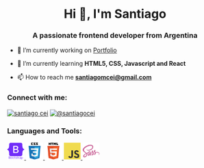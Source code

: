 <h1 align="center">Hi 👋, I'm Santiago</h1>
<h3 align="center">A passionate frontend developer from Argentina</h3>

- 🔭 I’m currently working on [Portfolio](https://github.com/santuaguito/coderfinal)

- 🌱 I’m currently learning **HTML5, CSS, Javascript and React**

- 📫 How to reach me **santiagomcei@gmail.com**

<h3 align="left">Connect with me:</h3>
<p align="left">
<a href="https://linkedin.com/in/santiago cei" target="blank"><img align="center" src="https://cdn.jsdelivr.net/npm/simple-icons@3.0.1/icons/linkedin.svg" alt="santiago cei" height="30" width="40" /></a>
<a href="https://instagram.com/@santiagocei" target="blank"><img align="center" src="https://cdn.jsdelivr.net/npm/simple-icons@3.0.1/icons/instagram.svg" alt="@santiagocei" height="30" width="40" /></a>
</p>

<h3 align="left">Languages and Tools:</h3>
<p align="left"> <a href="https://getbootstrap.com" target="_blank"> <img src="https://raw.githubusercontent.com/devicons/devicon/master/icons/bootstrap/bootstrap-plain-wordmark.svg" alt="bootstrap" width="40" height="40"/> </a> <a href="https://www.w3schools.com/css/" target="_blank"> <img src="https://raw.githubusercontent.com/devicons/devicon/master/icons/css3/css3-original-wordmark.svg" alt="css3" width="40" height="40"/> </a> <a href="https://www.w3.org/html/" target="_blank"> <img src="https://raw.githubusercontent.com/devicons/devicon/master/icons/html5/html5-original-wordmark.svg" alt="html5" width="40" height="40"/> </a> <a href="https://developer.mozilla.org/en-US/docs/Web/JavaScript" target="_blank"> <img src="https://raw.githubusercontent.com/devicons/devicon/master/icons/javascript/javascript-original.svg" alt="javascript" width="40" height="40"/> </a> <a href="https://sass-lang.com" target="_blank"> <img src="https://raw.githubusercontent.com/devicons/devicon/master/icons/sass/sass-original.svg" alt="sass" width="40" height="40"/> </a> </p>
